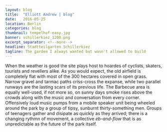 ```yaml
---
layout: blog
title:  "Elliott Andrew | blog"
date:   2016-05-25
location: Berlin
categories: blog
thumbnail: tempelhof-easy.jpg
banner: schillerkiez_1200.png
excerpt_separator: <!--more-->
headline: Stadtteilgarten Schillerkiez
tagline: The garden I always wanted but wasn't allowed to build
---
```


When the weather is good the site plays host to hoardes of cyclists, skaters, tourists and revellers alike. As you would expect, the old airfield is completely flat with most of the 300 hectares covered in open grass. <!--more--> Narrow gravel and tarmac paths criss-cross the expanse, while two parallel runways are the lasting scars of its previous life. The Barbecue area is equally well-used, if not more so, on sunny days smoke rises above the crowds along with the music and conversation from every corner. Offensively loud music pumps from a mobile speaker unit being wheeled around the park by a group of tipsy, sunburnt thirty-something men. Groups of teenagers gather and disipate as quickly as they arrived; there is a changing rythmn of movement, a collective *eb-and-flow* that is as unpredictable as the future of the park itself.
